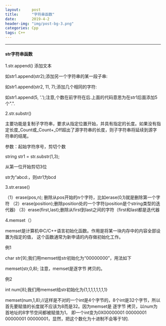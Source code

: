 ```yaml
---
layout:     post
title:      "字符串函数"
date:       2019-4-2 
header-img: "img/post-bg-3.png"
categories: Cpp
tags: C++
---
```


------

#### str字符串函数

1.str.append() 		 添加文本

如str1.append(str2);添加另一个字符串的某一段子串:

如str1.append(str2, 11, 7);添加几个相同的字符:

如str1.append(5, '.');注意,个数在前字符在后.上面的代码意思为在str1后面添加5个".".



2.str.substr()

主要功能是复制子字符串，要求从指定位置开始，并具有指定的长度。如果没有指定长度_Count或_Count+_Off超出了源字符串的长度，则子字符串将延续到源字符串的结尾。

参数：起始字符序号，剪切个数

string str1 = str.substr(1,3);

从第一位开始剪切3位

str为“abcd:，则str1为bcd



3.str.erase()

（1）erase(pos,n); 删除从pos开始的n个字符，比如erase(0,1)就是删除第一个字符
（2）erase(position);删除position处的一个字符(position是个string类型的迭代器)
（3）erase(first,last);删除从first到last之间的字符（first和last都是迭代器



4.memset（）

memset是计算机中C/C++语言初始化函数。作用是将某一块内存中的内容全部设置为指定的值， 这个函数通常为新申请的内存做初始化工作。

例1

char str[9];我们用memset给str初始化为“00000000”，用法如下

 memset(str,0,8); 注意，memset是逐字节 拷贝的。 

   例2

   int num[8];我们用memset给str初始化为{1,1,1,1,1,1,1,1}

memset(num,1,8);//这样是不对的一个int是4个字节的，8个int是32个字节，所以首先要赋值的长度就不应该为8而是32。因为memset是 逐字节 拷贝，以num为首地址的8字节空间都被赋值为1， 即一个int变为0X00000001 00000001 00000001 00000001，显然，把这个数化为十进制不会等于1的.